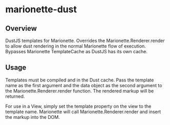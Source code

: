 # marionette-dust

## Overview
DustJS templates for Marionette. Overrides the Marionette.Renderer.render
to allow dust rendering in the normal Marionette flow of execution. Bypasses
Marionette TemplateCache as DustJS has its own cache.

## Usage
Templates must be compiled and in the Dust cache. Pass the template name as the
first argument and the data object as the second argument to the
Marionette.Renderer.render function. The rendered markup will be returned.

For use in a View, simply set the template property on the view to the template
name. Marionette will call Marionette.Renderer.render and insert the markup into
the DOM.
